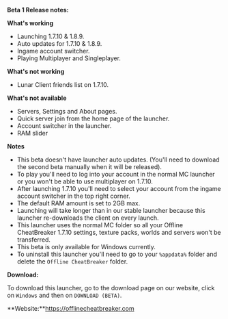 **__Beta 1 Release notes:__**

**__What's working__**
- Launching 1.7.10 & 1.8.9.
- Auto updates for 1.7.10 & 1.8.9.
- Ingame account switcher.
- Playing Multiplayer and Singleplayer.

**__What's not working__**
- Lunar Client friends list on 1.7.10.

**__What's not available__**
- Servers, Settings and About pages.
- Quick server join from the home page of the launcher.
- Account switcher in the launcher.
- RAM slider

**__Notes__**
- This beta doesn't have launcher auto updates. (You'll need to download the second beta manually when it will be released).
- To play you'll need to log into your account in the normal MC launcher or you won't be able to use multiplayer on 1.7.10.
- After launching 1.7.10 you'll need to select your account from the ingame account switcher in the top right corner.
- The default RAM amount is set to 2GB max.
- Launching will take longer than in our stable launcher because this launcher re-downloads the client on every launch.
- This launcher uses the normal MC folder so all your Offline CheatBreaker 1.7.10 settings, texture packs, worlds and servers won't be transferred.
- This beta is only available for Windows currently.
- To uninstall this launcher you'll need to go to your `%appdata%` folder and delete the `Offline CheatBreaker` folder.

**__Download:__**

To download this launcher, go to the download page on our website, click on `Windows` and then on `DOWNLOAD (BETA)`.

**Website:**https://offlinecheatbreaker.com